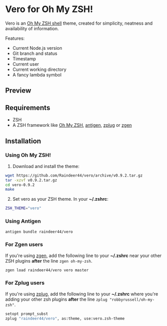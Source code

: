 # Vero for Oh My ZSH!

Vero is an [Oh My ZSH shell](https://github.com/robbyrussell/oh-my-zsh) theme, created for simplicity, neatness and availability of information.

Features:

- Current Node.js version
- Git branch and status
- Timestamp
- Current user
- Current working directory
- A fancy lambda symbol

## Preview



## Requirements

- ZSH
- A ZSH framework like [Oh My ZSH](https://github.com/robbyrussell/oh-my-zsh), [antigen](https://github.com/zsh-users/antigen), [zplug](https://github.com/zplug/zplug) or [zgen](https://github.com/tarjoilija/zgen)

## Installation

### Using Oh My ZSH!

1. Download and install the theme:

  ```bash
  wget https://github.com/Raindeer44/vero/archive/v0.9.2.tar.gz
  tar -xzvf v0.9.2.tar.gz
  cd vero-0.9.2
  make
  ```

2. Set vero as your ZSH theme. In your **~/.zshrc**:

  ```bash
  ZSH_THEME="vero"
  ```

### Using Antigen

  ```bash
  antigen bundle raindeer44/vero
  ```

### For Zgen users

If you're using [zgen](https://github.com/tarjoilija/zgen), add the following line to your **~/.zshrc** near your other ZSH plugins **after** the line `zgen oh-my-zsh`.

  ```bash
  zgen load raindeer44/vero vero master
  ```

### For Zplug users

If you're using [zplug](https://github.com/zplug/zplug), add the following line
to your **~/.zshrc** where you're adding your other zsh plugins **after** the
line `zplug "robbyrussell/oh-my-zsh"`.

  ```bash
  setopt prompt_subst
  zplug "raindeer44/vero", as:theme, use:vero.zsh-theme
  ```
